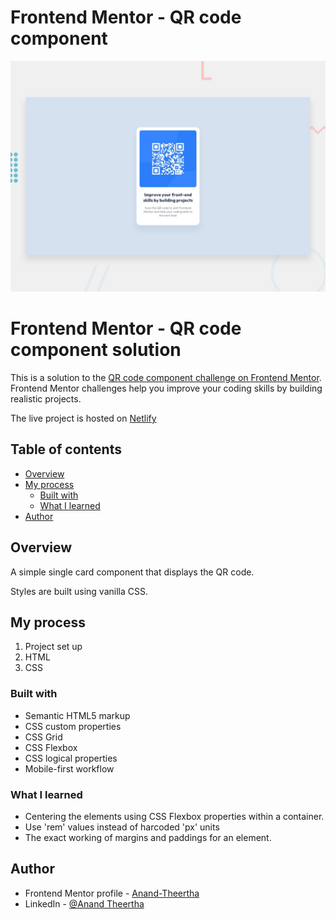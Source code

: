 # Frontend Mentor - QR code component

![Design preview for the QR code component coding challenge](./design/desktop-preview.jpg)

# Frontend Mentor - QR code component solution

This is a solution to the [QR code component challenge on Frontend Mentor](https://www.frontendmentor.io/challenges/qr-code-component-iux_sIO_H). Frontend Mentor challenges help you improve your coding skills by building realistic projects.

The live project is hosted on [Netlify](https://anandtheertha-qr-code-component.netlify.app/)

## Table of contents

- [Overview](#overview)
- [My process](#my-process)
  - [Built with](#built-with)
  - [What I learned](#what-i-learned)
- [Author](#author)


## Overview

A simple single card component that displays the QR code. 

Styles are built using vanilla CSS. 


## My process

1. Project set up
2. HTML
3. CSS

### Built with

- Semantic HTML5 markup
- CSS custom properties
- CSS Grid
- CSS Flexbox
- CSS logical properties
- Mobile-first workflow

### What I learned

- Centering the elements using CSS Flexbox properties within a container.
- Use 'rem' values instead of harcoded 'px' units
- The exact working of margins and paddings for an element. 

## Author

- Frontend Mentor profile - [Anand-Theertha](https://www.frontendmentor.io/profile/Anand-Theertha)
- LinkedIn - [@Anand Theertha](https://www.linkedin.com/in/anand-theertha-a118a3191/)

